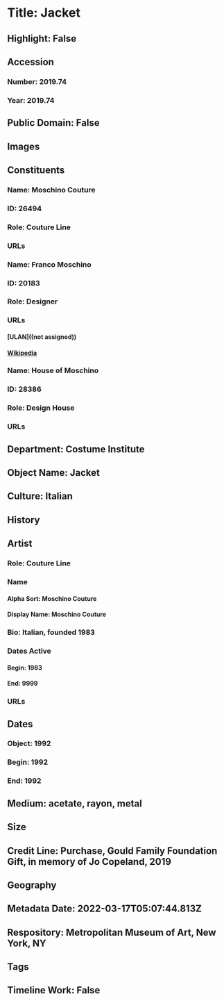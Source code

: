 # Title: Jacket
## Highlight: False
## Accession
### Number: 2019.74
### Year: 2019.74
## Public Domain: False
## Images
## Constituents
### Name: Moschino Couture
### ID: 26494
### Role: Couture Line
### URLs
### Name: Franco Moschino
### ID: 20183
### Role: Designer
### URLs
#### [ULAN]((not assigned))
#### [Wikipedia](https://www.wikidata.org/wiki/Q563597)
### Name: House of Moschino
### ID: 28386
### Role: Design House
### URLs
## Department: Costume Institute
## Object Name: Jacket
## Culture: Italian
## History
## Artist
### Role: Couture Line
### Name
#### Alpha Sort: Moschino Couture
#### Display Name: Moschino Couture
### Bio: Italian, founded 1983
### Dates Active
#### Begin: 1983
#### End: 9999
### URLs
## Dates
### Object: 1992
### Begin: 1992
### End: 1992
## Medium: acetate, rayon, metal
## Size
## Credit Line: Purchase, Gould Family Foundation Gift, in memory of Jo Copeland, 2019
## Geography
## Metadata Date: 2022-03-17T05:07:44.813Z
## Respository: Metropolitan Museum of Art, New York, NY
## Tags
## Timeline Work: False
